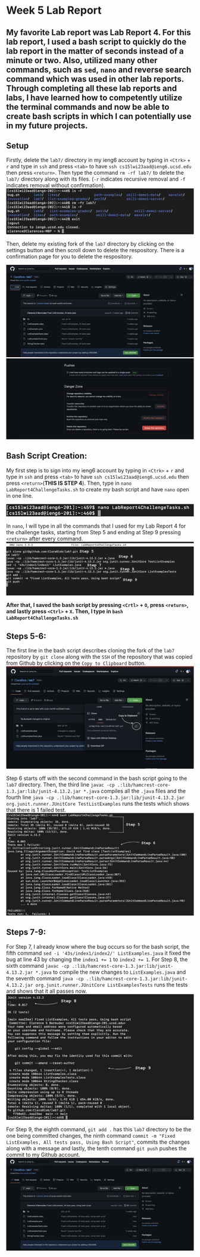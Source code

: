 # **Week 5 Lab Report**
## My favorite Lab report was Lab Report 4. For this lab report, I used a bash script to quickly do the lab report in the matter of seconds instead of a minute or two. Also, utilized many other commands, such as `sed`, `nano` and reverse search command which was used in other lab reports. Through completing all these lab reports and labs, I have learned how to competently utilize the terminal commands and now be able to create bash scripts in which I can potentially use in my future projects.

## **Setup**

Firstly, delete the `lab7/` directory in my ieng6 account by typing in `<Ctrk>` + `r` and type in `ssh` and press `<tab>` to have `ssh cs15lwi23aad@ieng6.ucsd.edu` then press `<return>`. Then type the command `rm -rf lab7/` to delete the `lab7/` directory along with its files. (`-r`  indicates recursive removal and `-f` indicates removal without confirmation). 
![](./Lab-Report-5-Photos/Lab_Report_5_lab7_remove.png)

Then, delete my existing fork of the `lab7` directory by clicking on the settings button and then scroll down to delete the respository. There is a confirmation page for you to delete the respository.

![](./Lab-Report-5-Photos/Lab_Report_5_Before_Github.png)
![](./Lab-Report-5-Photos/Lab_Report_5_Github_Delete.png)

## **Bash Script Creation:**

My first step is to sign into my ieng6 account by typing in `<Ctrk>` + `r` and type in `ssh` and press `<tab>` to have `ssh cs15lwi23aad@ieng6.ucsd.edu` then press `<return>`(**THIS IS STEP 4**). Then, type in `nano LabReport4ChallengeTasks.sh` to create my bash script and have `nano` open in one line. 

![](./Lab-Report-5-Photos/Lab_Report_5_nano_LabReport4ChallengeTasks.sh.png)

In `nano`, I will type in all the commands that I used for my Lab Report 4 for the challenge tasks, starting from Step 5 and ending at Step 9 pressing `<return>` after every command.
![](./Lab-Report-5-Photos/Lab_Report_5_Bash_Script_New.png)

**After that, I saved the bash script by pressing `<Crtl>` + `O`, press `<return>`, and lastly press `<Ctrl>` + `X`. Then, I type in `bash LabReport4ChallengeTasks.sh`**

## **Steps 5-6:**
The first line in the bash script describes cloning the fork of the `lab7` repository by `git clone` along with the `SSH` of the repository that was copied from Github by clicking on the `Copy to Clipboard` button.
![](../Lab-Report-4/Lab-Report-4-Photos/GIt_Clone_Copy_Lab-Report-4.png)

Step 6 starts off with the second command in the bash script going to the `lab7` directory. Then, the third line `javac -cp .:lib/hamcrest-core-1.3.jar:lib/junit-4.13.2.jar *.java` compiles all the `.java` files and the fourth line `java -cp .:lib/hamcrest-core-1.3.jar:lib/junit-4.13.2.jar org.junit.runner.JUnitCore TestListExamples` runs the tests which shows that there is 1 failed test.
![](./Lab-Report-5-Photos/Lab_Report_5_Steps.png)

## **Steps 7-9:**
For Step 7, I already know where the bug occurs so for the bash script, the fifth command `sed -i '43s/index1/index2/' ListExamples.java` it fixed the bug at line 43 by changing the `index1 += 1` to `index2 += 1`. For Step 8, the sixth command `javac -cp .:lib/hamcrest-core-1.3.jar:lib/junit-4.13.2.jar *.java` to compile the new changes to `ListExamples.java` and the seventh command `java -cp .:lib/hamcrest-core-1.3.jar:lib/junit-4.13.2.jar org.junit.runner.JUnitCore ListExamplesTests` runs the tests and shows that it all passes now.
![](./Lab-Report-5-Photos/Lab_Report_5_Steps_Continued.png)

For Step 9, the eighth command, `git add .` has this `lab7` directory to be the one being committed changes, the ninth command `commit -m "Fixed ListExamples, All tests pass, Using Bash Script"`, commits the changes along with a message and lastly, the tenth command `git push` pushes the commit to my Github account.
![](./Lab-Report-5-Photos/Lab_Report_5_Github_Repo_Changed.png)
